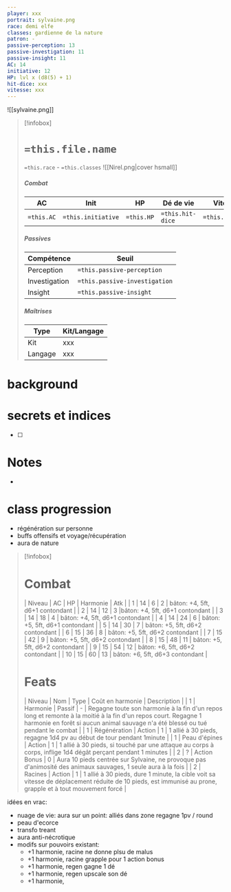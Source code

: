 ```yaml
---
player: xxx
portrait: sylvaine.png
race: demi elfe
classes: gardienne de la nature
patron: -
passive-perception: 13
passive-investigation: 11
passive-insight: 11
AC: 14
initiative: 12
HP: lvl x (d8(5) + 1)
hit-dice: xxx
vitesse: xxx
---
```

![[sylvaine.png]]

> [!infobox] 
> # `=this.file.name`
> `=this.race` - `=this.classes` 
> ![[Nirel.png|cover hsmall]] 
> ##### Combat
> | AC | Init | HP | Dé de vie | Vitesse | 
> | --- | --- | --- | --- | --- |
> | `=this.AC` | `=this.initiative` | `=this.HP` | `=this.hit-dice` | `=this.vitesse` |
> ##### Passives
> | Compétence | Seuil |
> | --- | --- |
> | Perception | `=this.passive-perception` |
> | Investigation | `=this.passive-investigation` |
> | Insight | `=this.passive-insight` |
> ##### Maîtrises
> | Type | Kit/Langage |
> | --- | --- |
> | Kit | xxx |
> | Langage | xxx |

# background

# secrets et indices
- [ ] 

# Notes
- 

# class progression

- régénération sur personne
- buffs offensifs et voyage/récupération
- aura de nature

> [!infobox]
> # Combat
> | Niveau | AC | HP | Harmonie | Atk |
> | 1 | 14 | 6 | 2 | bâton: +4, 5ft, d6+1 contondant |
> | 2 | 14 | 12 | 3 |bâton: +4, 5ft, d6+1 contondant |
> | 3 | 14 | 18 | 4 | bâton: +4, 5ft, d6+1 contondant |
> | 4 | 14 | 24 | 6 | bâton: +5, 5ft, d6+1 contondant |
> | 5 | 14 | 30 | 7 | bâton: +5, 5ft, d6+2 contondant |
> | 6 | 15 | 36 | 8 | bâton: +5, 5ft, d6+2 contondant |
> | 7 | 15 | 42 | 9 | bâton: +5, 5ft, d6+2 contondant |
> | 8 | 15 | 48 | 11 | bâton: +5, 5ft, d6+2 contondant |
> | 9 | 15 | 54 | 12 | bâton: +6, 5ft, d6+2 contondant |
> | 10 | 15 | 60 | 13 | bâton: +6, 5ft, d6+3 contondant |
> # Feats
> | Niveau | Nom | Type | Coût en harmonie | Description |
> | 1 | Harmonie | Passif | - | Regagne toute son harmonie à la fin d'un repos long et remonte à la moitié à la fin d'un repos court. Regagne 1 harmonie en forêt si aucun animal sauvage n'a été blessé ou tué pendant le combat |
> | 1 | Régénération | Action | 1 | 1 allié à 30 pieds, regagne 1d4 pv au début de tour pendant 1minute |
> | 1 | Peau d'épines | Action | 1 | 1 allié à 30 pieds, si touché par une attaque au corps à corps, inflige 1d4 dégât perçant pendant 1 minutes |
> | 2 | ? | Action Bonus | 0 | Aura 10 pieds centrée sur Sylvaine, ne provoque pas d'animosité des animaux sauvages, 1 seule aura à la fois |
> | 2 | Racines | Action | 1 | 1 allié à 30 pieds, dure 1 minute, la cible voit sa vitesse de déplacement réduite de 10 pieds, est immunisé au prone, grapple et à tout mouvement forcé |

idées en vrac:
- nuage de vie: aura sur un point: alliés dans zone regagne 1pv / round
- peau d'ecorce
- transfo treant
- aura anti-nécrotique
- modifs sur pouvoirs existant:
	- +1 harmonie, racine ne donne plsu de malus
	- +1 harmonie, racine grapple pour 1 action bonus
	- +1 harmonie, regen gagne 1 dé
	- +1 harmonie, regen upscale son dé
	- +1 harmonie, 